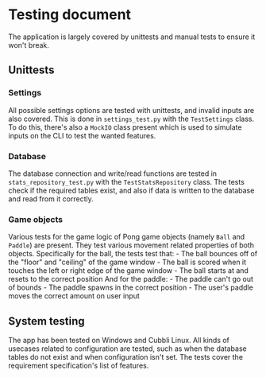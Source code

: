 # Testing document

The application is largely covered by unittests and manual tests to ensure it won't break.

## Unittests

### Settings

All possible settings options are tested with unittests, and invalid inputs are also covered. This is done in `settings_test.py` with the `TestSettings` class. To do this, there's also a `MockIO` class present which is used to simulate inputs on the CLI to test the wanted features.

### Database

The database connection and write/read functions are tested in `stats_repository_test.py` with the `TestStatsRepository` class. The tests check if the required tables exist, and also if data is written to the database and read from it correctly.

### Game objects

Various tests for the game logic of Pong game objects (namely `Ball` and `Paddle`) are present. They test various movement related properties of both objects.
Specifically for the ball, the tests test that:
    - The ball bounces off of the "floor" and "ceiling" of the game window
    - The ball is scored when it touches the left or right edge of the game window
    - The ball starts at and resets to the correct position
And for the paddle:
    - The paddle can't go out of bounds
    - The paddle spawns in the correct position
    - The user's paddle moves the correct amount on user input

## System testing

The app has been tested on Windows and Cubbli Linux. All kinds of usecases related to configuration are tested, such as when the database tables do not exist and when configuration isn't set. The tests cover the requirement specification's list of features.